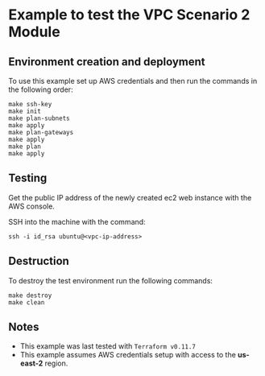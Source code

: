 # Example to test the VPC Scenario 2 Module

## Environment creation and deployment

To use this example set up AWS credentials and then run the commands in the 
following order:

```
make ssh-key
make init
make plan-subnets
make apply
make plan-gateways
make apply
make plan
make apply
```

## Testing

Get the public IP address of the newly created ec2 web instance with the AWS console.

SSH into the machine with the command:

```
ssh -i id_rsa ubuntu@<vpc-ip-address>
```

## Destruction

To destroy the test environment run the following commands:

```
make destroy
make clean
```

## Notes

* This example was last tested with `Terraform v0.11.7`
* This example assumes AWS credentials setup with access to the **us-east-2** region.
